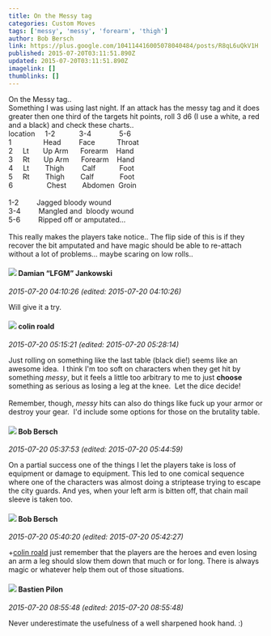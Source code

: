 ```yaml
---
title: On the Messy tag
categories: Custom Moves
tags: ['messy', 'messy', 'forearm', 'thigh']
author: Bob Bersch
link: https://plus.google.com/104114416005078040484/posts/R8qL6uQkV1H
published: 2015-07-20T03:11:51.890Z
updated: 2015-07-20T03:11:51.890Z
imagelink: []
thumblinks: []
---
```


On the Messy tag..<br />Something I was using last night. If an attack has the messy tag and it does greater then one third of the targets hit points, roll 3 d6 (I use a white, a red and a black) and check these charts..<br />location     1-2            3-4              5-6<br />1                Head         Face           Throat<br />2     Lt       Up Arm      Forearm    Hand<br />3     Rt       Up Arm      Forearm    Hand<br />4     Lt        Thigh         Calf            Foot<br />5     Rt        Thigh        Calf             Foot<br />6                 Chest        Abdomen  Groin<br /><br />1-2         Jagged bloody wound<br />3-4         Mangled and  bloody wound<br />5-6         Ripped off or amputated...<br /><br />This really makes the players take notice.. The flip side of this is if they recover the bit amputated and have magic should be able to re-attach without a lot of problems... maybe scaring on low rolls..
<div id='comment z13oid050meax5dgk04cebhbkwv0tldqq54'>
  <h4><img src='{{site.baseurl}}//images/avatars/100476170927206311405_photo.jpg'> Damian “LFGM” Jankowski</h4>
      <p><cite>2015-07-20 04:10:26 (edited: 2015-07-20 04:10:26)</cite></p>
        <p>Will give it a try.</p>
</div>
        

<div id='comment z13oid050meax5dgk04cebhbkwv0tldqq54'>
  <h4><img src='{{site.baseurl}}//images/avatars/112202482806363015700_photo.jpg'> colin roald</h4>
      <p><cite>2015-07-20 05:15:21 (edited: 2015-07-20 05:28:14)</cite></p>
        <p>Just rolling on something like the last table (black die!) seems like an awesome idea.  I think I&#39;m too soft on characters when they get hit by something <i>messy</i>, but it feels a little too arbitrary to me to just <b>choose</b> something as serious as losing a leg at the knee.  Let the dice decide!<br /><br />Remember, though, <i>messy</i> hits can also do things like fuck up your armor or destroy your gear.  I&#39;d include some options for those on the brutality table.</p>
</div>
        

<div id='comment z13oid050meax5dgk04cebhbkwv0tldqq54'>
  <h4><img src='{{site.baseurl}}//images/avatars/104114416005078040484_photo.jpg'> Bob Bersch</h4>
      <p><cite>2015-07-20 05:37:53 (edited: 2015-07-20 05:44:59)</cite></p>
        <p>On a partial success one of the things I let the players take is loss of equipment or damage to equipment. This led to one comical sequence where one of the characters was almost doing a striptease trying to escape the city guards.﻿ And yes, when your left arm is bitten off, that chain mail sleeve is taken too.</p>
</div>
        

<div id='comment z13oid050meax5dgk04cebhbkwv0tldqq54'>
  <h4><img src='{{site.baseurl}}//images/avatars/104114416005078040484_photo.jpg'> Bob Bersch</h4>
      <p><cite>2015-07-20 05:40:20 (edited: 2015-07-20 05:42:27)</cite></p>
        <p><span class="proflinkWrapper"><span class="proflinkPrefix">+</span><a class="proflink" href="https://plus.google.com/112202482806363015700" oid="112202482806363015700">colin roald</a></span>​ just remember that the players are the heroes and even losing an arm a leg should slow them down that much or for long﻿. There is always magic or whatever help them out of those situations.</p>
</div>
        

<div id='comment z13oid050meax5dgk04cebhbkwv0tldqq54'>
  <h4><img src='{{site.baseurl}}//images/avatars/108617626164951498192_photo.jpg'> Bastien Pilon</h4>
      <p><cite>2015-07-20 08:55:48 (edited: 2015-07-20 08:55:48)</cite></p>
        <p>Never underestimate the usefulness of a well sharpened hook hand. :)</p>
</div>
        